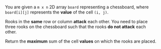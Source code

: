 You are given a `m x n` 2D array `board` representing a chessboard, where `board[i][j]` represents the **value** of the cell `(i, j)`.

Rooks in the **same** row or column **attack** each other. You need to place three rooks on the chessboard such that the rooks **do not attack** each other.

Return the **maximum** sum of the cell **values** on which the rooks are placed.